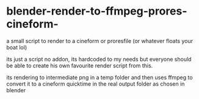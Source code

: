 # blender-render-to-ffmpeg-prores-cineform-
a small script to render to a cineform or proresfile (or whatever floats your boat lol) 

its just a script no addon, its hardcoded to my needs but everyone should be able to create his own favourite render script from this. 

its rendering to intermediate png in a temp folder and then uses ffmpeg to convert it to a cineform quicktime in the real output folder as chosen in blender 
